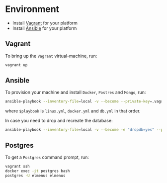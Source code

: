 # Environment

- Install [Vagrant](https://www.vagrantup.com) for your platform
- Install [Ansible](https://www.ansible.com) for your platform

## Vagrant

To bring up the `Vagrant` virtual-machine, run:
```bash
vagrant up
```

## Ansible

To provision your machine and install `Docker`, `Postres` and `Mongo`, run:

```bash
ansible-playbook --inventory-file=local -v --become --private-key=.vagrant/machines/default/virtualbox/private_key $playbook
```

where `$playbook` is `linux.yml`, `docker.yml` and `db.yml` in that order.

In case you need to drop and recreate the database:

```bash
ansible-playbook --inventory-file=local -v --become -e "dropdb=yes" --private-key=.vagrant/machines/default/virtualbox/private_key db.yml
```

## Postgres

To get a `Postgres` command prompt, run:

```bash
vagrant ssh
docker exec -it postgres bash
postgres -U elmenus elmenus
```

